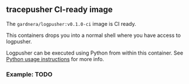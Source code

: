 ## tracepusher CI-ready image

The `gardnera/logpusher:v0.1.0-ci` image is CI ready.

This containers drops you into a normal shell where you have access to logpusher.

Logpusher can be executed using Python from within this container. See [Python usage instructions](python.md) for more info.

### Example: TODO